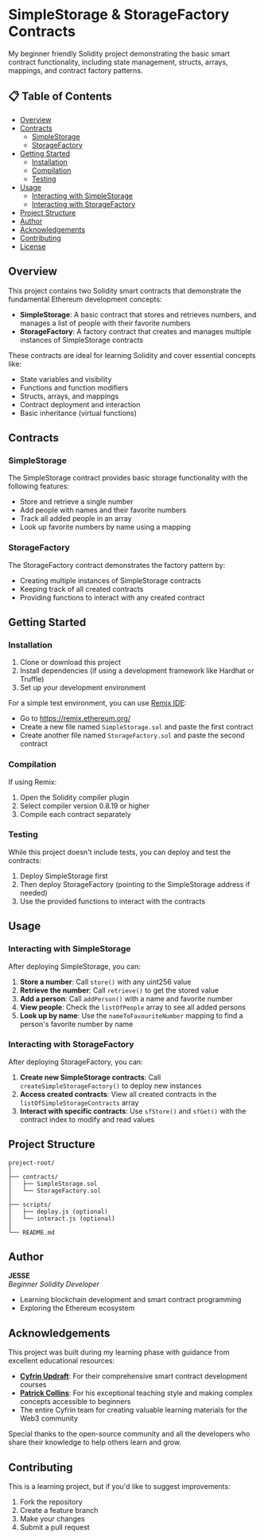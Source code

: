 # SimpleStorage & StorageFactory Contracts

My beginner friendly Solidity project demonstrating the basic smart contract functionality, including state management, structs, arrays, mappings, and contract factory patterns.

## 📋 Table of Contents
- [Overview](#overview)
- [Contracts](#contracts)
  - [SimpleStorage](#simplestorage)
  - [StorageFactory](#storagefactory)
- [Getting Started](#getting-started)
  - [Installation](#installation)
  - [Compilation](#compilation)
  - [Testing](#testing)
- [Usage](#usage)
  - [Interacting with SimpleStorage](#interacting-with-simplestorage)
  - [Interacting with StorageFactory](#interacting-with-storagefactory)
- [Project Structure](#project-structure)
- [Author](#author)
- [Acknowledgements](#acknowledgements)
- [Contributing](#contributing)
- [License](#license)

## Overview

This project contains two Solidity smart contracts that demonstrate the fundamental Ethereum development concepts:

- **SimpleStorage**: A basic contract that stores and retrieves numbers, and manages a list of people with their favorite numbers
- **StorageFactory**: A factory contract that creates and manages multiple instances of SimpleStorage contracts

These contracts are ideal for learning Solidity and cover essential concepts like:
- State variables and visibility
- Functions and function modifiers
- Structs, arrays, and mappings
- Contract deployment and interaction
- Basic inheritance (virtual functions)

## Contracts

### SimpleStorage

The SimpleStorage contract provides basic storage functionality with the following features:

- Store and retrieve a single number
- Add people with names and their favorite numbers
- Track all added people in an array
- Look up favorite numbers by name using a mapping

### StorageFactory

The StorageFactory contract demonstrates the factory pattern by:

- Creating multiple instances of SimpleStorage contracts
- Keeping track of all created contracts
- Providing functions to interact with any created contract

## Getting Started

### Installation

1. Clone or download this project
2. Install dependencies (if using a development framework like Hardhat or Truffle)
3. Set up your development environment

For a simple test environment, you can use [Remix IDE](https://remix.ethereum.org/):
- Go to https://remix.ethereum.org/
- Create a new file named `SimpleStorage.sol` and paste the first contract
- Create another file named `StorageFactory.sol` and paste the second contract

### Compilation

If using Remix:
1. Open the Solidity compiler plugin
2. Select compiler version 0.8.19 or higher
3. Compile each contract separately

### Testing

While this project doesn't include tests, you can deploy and test the contracts:

1. Deploy SimpleStorage first
2. Then deploy StorageFactory (pointing to the SimpleStorage address if needed)
3. Use the provided functions to interact with the contracts

## Usage

### Interacting with SimpleStorage

After deploying SimpleStorage, you can:

1. **Store a number**: Call `store()` with any uint256 value
2. **Retrieve the number**: Call `retrieve()` to get the stored value
3. **Add a person**: Call `addPerson()` with a name and favorite number
4. **View people**: Check the `listOfPeople` array to see all added persons
5. **Look up by name**: Use the `nameToFavouriteNumber` mapping to find a person's favorite number by name

### Interacting with StorageFactory

After deploying StorageFactory, you can:

1. **Create new SimpleStorage contracts**: Call `createSimpleStorageFactory()` to deploy new instances
2. **Access created contracts**: View all created contracts in the `listOfSimpleStorageContracts` array
3. **Interact with specific contracts**: Use `sfStore()` and `sfGet()` with the contract index to modify and read values

## Project Structure

```
project-root/
│
├── contracts/
│   ├── SimpleStorage.sol
│   └── StorageFactory.sol
│
├── scripts/
│   ├── deploy.js (optional)
│   └── interact.js (optional)
│
└── README.md
```

## Author

**JESSE**  
*Beginner Solidity Developer*  
- Learning blockchain development and smart contract programming
- Exploring the Ethereum ecosystem

## Acknowledgements

This project was built during my learning phase with guidance from excellent educational resources:

- **[Cyfrin Updraft](https://updraft.cyfrin.io/)**: For their comprehensive smart contract development courses
- **[Patrick Collins](https://twitter.com/PatrickAlphaC)**: For his exceptional teaching style and making complex concepts accessible to beginners
- The entire Cyfrin team for creating valuable learning materials for the Web3 community

Special thanks to the open-source community and all the developers who share their knowledge to help others learn and grow.

## Contributing

This is a learning project, but if you'd like to suggest improvements:
1. Fork the repository
2. Create a feature branch
3. Make your changes
4. Submit a pull request


